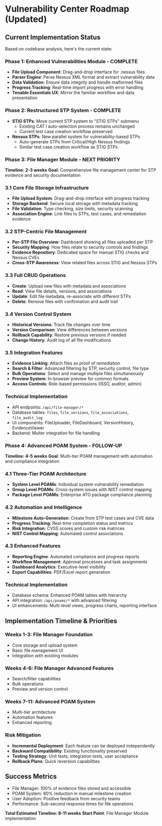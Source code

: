 # Vulnerability Center Roadmap (Updated)

## Current Implementation Status
Based on codebase analysis, here's the current state:

### Phase 1: Enhanced Vulnerabilities Module - COMPLETE
- **File Upload Component**: Drag-and-drop interface for .nessus files
- **Parser Engine**: Parse Nessus XML format and extract vulnerability data
- **Data Validation**: Ensure data integrity and handle malformed files
- **Progress Tracking**: Real-time import progress with error handling
- **Tenable Essentials UX**: Mirror the familiar workflow and data presentation

### Phase 2: Restructured STP System - COMPLETE
- **STIG STPs**: Move current STP system to "STIG STPs" submenu
  - Existing CAT I auto-selection process remains unchanged
  - Current test case creation workflow preserved
- **Nessus STPs**: New parallel system for vulnerability-based STPs
  - Auto-generate STPs from Critical/High Nessus findings
  - Similar test case creation workflow as STIG STPs

### Phase 3: File Manager Module - NEXT PRIORITY
**Timeline: 2-3 weeks**
**Goal**: Comprehensive file management center for STP evidence and security documentation

### 3.1 Core File Storage Infrastructure
- **File Upload System**: Drag-and-drop interface with progress tracking
- **Storage Backend**: Secure local storage with metadata tracking
- **File Validation**: Type checking, size limits, security scanning
- **Association Engine**: Link files to STPs, test cases, and remediation evidence

### 3.2 STP-Centric File Management
- **Per-STP File Overview**: Dashboard showing all files uploaded per STP
- **Security Mapping**: How files relate to security controls and findings
- **Evidence Repository**: Dedicated space for manual STIG checks and Nessus CVEs
- **Cross-STP Awareness**: View related files across STIG and Nessus STPs

### 3.3 Full CRUD Operations
- **Create**: Upload new files with metadata and associations
- **Read**: View file details, versions, and associations
- **Update**: Edit file metadata, re-associate with different STPs
- **Delete**: Remove files with confirmation and audit trail

### 3.4 Version Control System
- **Historical Versions**: Track file changes over time
- **Version Comparison**: View differences between versions
- **Rollback Capability**: Restore previous versions if needed
- **Change History**: Audit log of all file modifications

### 3.5 Integration Features
- **Evidence Linking**: Attach files as proof of remediation
- **Search & Filter**: Advanced filtering by STP, security control, file type
- **Bulk Operations**: Select and manage multiple files simultaneously
- **Preview System**: In-browser preview for common formats
- **Access Controls**: Role-based permissions (ISSO, auditor, admin)

### Technical Implementation
- API endpoints: `/api/file-manager/*`
- Database tables: `files`, `file_versions`, `file_associations`, `file_audit_log`
- UI components: FileUploader, FileDashboard, VersionHistory, EvidenceViewer
- Backend: Multer integration for file handling

### Phase 4: Advanced POAM System - FOLLOW-UP
**Timeline: 4-5 weeks**
**Goal**: Multi-tier POAM management with automation and compliance integration

### 4.1 Three-Tier POAM Architecture
- **System Level POAMs**: Individual system vulnerability remediation
- **Group Level POAMs**: Cross-system issues with NIST control mapping
- **Package Level POAMs**: Enterprise ATO package compliance planning

### 4.2 Automation and Intelligence
- **Milestone Auto-Generation**: Create from STP test cases and CVE data
- **Progress Tracking**: Real-time completion status and metrics
- **Risk Integration**: CVSS scores and custom risk matrices
- **NIST Control Mapping**: Automated control associations

### 4.3 Enhanced Features
- **Reporting Engine**: Automated compliance and progress reports
- **Workflow Management**: Approval processes and task assignments
- **Dashboard Analytics**: Executive-level visibility
- **Export Capabilities**: PDF/Excel report generation

### Technical Implementation
- Database schema: Enhanced POAM tables with hierarchy
- API integration: `/api/poams/*` with advanced filtering
- UI enhancements: Multi-level views, progress charts, reporting interface

## Implementation Timeline & Priorities

### Weeks 1-3: File Manager Foundation
- Core storage and upload system
- Basic file management UI
- Integration with existing modules

### Weeks 4-6: File Manager Advanced Features
- Search/filter capabilities
- Bulk operations
- Preview and version control

### Weeks 7-11: Advanced POAM System
- Multi-tier architecture
- Automation features
- Enhanced reporting

### Risk Mitigation
- **Incremental Deployment**: Each feature can be deployed independently
- **Backward Compatibility**: Existing functionality preserved
- **Testing Strategy**: Unit tests, integration tests, user acceptance
- **Rollback Plans**: Quick reversion capabilities

## Success Metrics
- File Manager: 100% of evidence files stored and accessible
- POAM System: 80% reduction in manual milestone creation
- User Adoption: Positive feedback from security teams
- Performance: Sub-second response times for file operations

**Total Estimated Timeline: 8-11 weeks**
**Start Point**: File Manager Module implementation